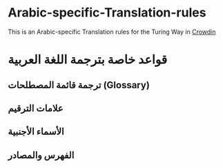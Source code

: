 # Arabic-specific-Translation-rules

This is an Arabic-specific Translation rules for the Turing Way in [Crowdin]()
# قواعد خاصة بترجمة اللغة العربية


## ترجمة قائمة المصطلحات (Glossary)

## علامات الترقيم

## الأسماء الأجنبية

## الفهرس والمصادر

